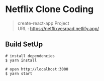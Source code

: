 # Netflix Clone Coding

> create-react-app Project  
> URL : https://netflixyesroad.netlify.app/

## Build SetUp

```
# install dependencies
$ yarn install

# open http://localhost:3000
$ yarn start
```
